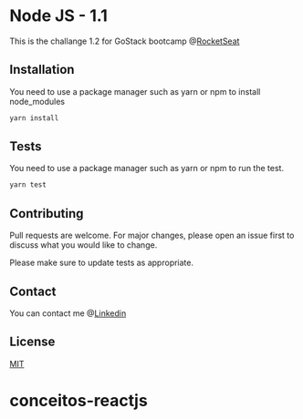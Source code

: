 # Node JS - 1.1

This is the challange 1.2 for GoStack bootcamp @[RocketSeat](https://rocketseat.com.br/) 

## Installation

You need to use a package manager such as yarn or npm to install node_modules

```bash
yarn install
```

## Tests

You need to use a package manager such as yarn or npm to run the test.
```bash
yarn test
```

## Contributing
Pull requests are welcome. For major changes, please open an issue first to discuss what you would like to change.

Please make sure to update tests as appropriate.


## Contact 
You can contact me @[Linkedin](https://www.linkedin.com/in/hgribeiro/)

## License
[MIT](https://choosealicense.com/licenses/mit/)




# conceitos-reactjs
